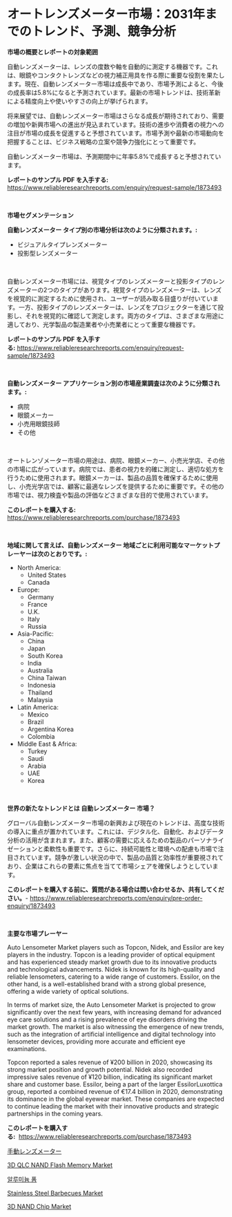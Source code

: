<p><h1>オートレンズメーター市場：2031年までのトレンド、予測、競争分析</h1></p><p><strong>市場の概要とレポートの対象範囲</strong></p>
<p><p>自動レンズメーターは、レンズの度数や軸を自動的に測定する機器です。これは、眼鏡やコンタクトレンズなどの視力補正用具を作る際に重要な役割を果たします。現在、自動レンズメーター市場は成長中であり、市場予測によると、今後の成長率は5.8%になると予測されています。最新の市場トレンドは、技術革新による精度向上や使いやすさの向上が挙げられます。</p><p>将来展望では、自動レンズメーター市場はさらなる成長が期待されており、需要の増加や新興市場への進出が見込まれています。技術の進歩や消費者の視力への注目が市場の成長を促進すると予想されています。市場予測や最新の市場動向を把握することは、ビジネス戦略の立案や競争力強化にとって重要です。</p><p>自動レンズメーター市場は、予測期間中に年率5.8%で成長すると予想されています。</p></p>
<p><strong>レポートのサンプル PDF を入手する:</strong> <a href="https://www.reliableresearchreports.com/enquiry/request-sample/1873493">https://www.reliableresearchreports.com/enquiry/request-sample/1873493</a></p>
<p>&nbsp;</p>
<p><strong>市場セグメンテーション</strong></p>
<p><strong>自動レンズメーター タイプ別の市場分析は次のように分類されます。:</strong></p>
<p><ul><li>ビジュアルタイプレンズメーター</li><li>投影型レンズメーター</li></ul></p>
<p>&nbsp;</p>
<p><p>自動レンズメーター市場には、視覚タイプのレンズメーターと投影タイプのレンズメーターの2つのタイプがあります。視覚タイプのレンズメーターは、レンズを視覚的に測定するために使用され、ユーザーが読み取る目盛りが付いています。一方、投影タイプのレンズメーターは、レンズをプロジェクターを通じて投影し、それを視覚的に確認して測定します。両方のタイプは、さまざまな用途に適しており、光学製品の製造業者や小売業者にとって重要な機器です。</p></p>
<p><strong>レポートのサンプル PDF を入手する:</strong>&nbsp;<a href="https://www.reliableresearchreports.com/enquiry/request-sample/1873493">https://www.reliableresearchreports.com/enquiry/request-sample/1873493</a></p>
<p>&nbsp;</p>
<p><strong> 自動レンズメーター アプリケーション別の市場産業調査は次のように分類されます。:</strong></p>
<p><ul><li>病院</li><li>眼鏡メーカー</li><li>小売用眼鏡技師</li><li>その他</li></ul></p>
<p>&nbsp;</p>
<p><p>オートレンゾメーター市場の用途は、病院、眼鏡メーカー、小売光学店、その他の市場に広がっています。病院では、患者の視力を的確に測定し、適切な処方を行うために使用されます。眼鏡メーカーは、製品の品質を確保するために使用し、小売光学店では、顧客に最適なレンズを提供するために重要です。その他の市場では、視力検査や製品の評価などさまざまな目的で使用されています。</p></p>
<p><strong>このレポートを購入する:</strong>&nbsp; <a href="https://www.reliableresearchreports.com/purchase/1873493">https://www.reliableresearchreports.com/purchase/1873493</a></p>
<p>&nbsp;</p>
<p><strong>地域に関して言えば、自動レンズメーター 地域ごとに利用可能なマーケットプレーヤーは次のとおりです。:</strong></p>
<p><ul>
    <li>
        North America:
        <ul>
            <li>United States</li>
            <li>Canada</li>
        </ul>
    </li>
    <li>
        Europe:
        <ul>
            <li>Germany</li>
            <li>France</li>
            <li>U.K.</li>
            <li>Italy</li>
            <li>Russia</li>
        </ul>
    </li>
    <li>
        Asia-Pacific:
        <ul>
            <li>China</li>
            <li>Japan</li>
            <li>South Korea</li>
            <li>India</li>
            <li>Australia</li>
            <li>China Taiwan</li>
            <li>Indonesia</li>
            <li>Thailand</li>
            <li>Malaysia</li>
        </ul>
    </li>
    <li>
        Latin America:
        <ul>
            <li>Mexico</li>
            <li>Brazil</li>
            <li>Argentina Korea</li>
            <li>Colombia</li>
        </ul>
    </li>
    <li>
        Middle East & Africa:
        <ul>
            <li>Turkey</li>
            <li>Saudi</li>
            <li>Arabia</li>
            <li>UAE</li>
            <li>Korea</li>
        </ul>
    </li>
    </ul></p>
<p>&nbsp;</p>
<p><strong>世界の新たなトレンドとは 自動レンズメーター 市場？</strong></p>
<p><p>グローバル自動レンズメーター市場の新興および現在のトレンドは、高度な技術の導入に重点が置かれています。これには、デジタル化、自動化、およびデータ分析の活用が含まれます。また、顧客の需要に応えるための製品のパーソナライゼーションと柔軟性も重要です。さらに、持続可能性と環境への配慮も市場で注目されています。競争が激しい状況の中で、製品の品質と効率性が重要視されており、企業はこれらの要素に焦点を当てて市場シェアを確保しようとしています。</p></p>
<p><strong>このレポートを購入する前に、質問がある場合は問い合わせるか、共有してください。</strong>- <a href="https://www.reliableresearchreports.com/enquiry/pre-order-enquiry/1873493">https://www.reliableresearchreports.com/enquiry/pre-order-enquiry/1873493</a></p>
<p>&nbsp;</p>
<p><strong>主要な市場プレーヤー</strong></p>
<p><p>Auto Lensometer Market players such as Topcon, Nidek, and Essilor are key players in the industry. Topcon is a leading provider of optical equipment and has experienced steady market growth due to its innovative products and technological advancements. Nidek is known for its high-quality and reliable lensometers, catering to a wide range of customers. Essilor, on the other hand, is a well-established brand with a strong global presence, offering a wide variety of optical solutions.</p><p>In terms of market size, the Auto Lensometer Market is projected to grow significantly over the next few years, with increasing demand for advanced eye care solutions and a rising prevalence of eye disorders driving the market growth. The market is also witnessing the emergence of new trends, such as the integration of artificial intelligence and digital technology into lensometer devices, providing more accurate and efficient eye examinations.</p><p>Topcon reported a sales revenue of ¥200 billion in 2020, showcasing its strong market position and growth potential. Nidek also recorded impressive sales revenue of ¥120 billion, indicating its significant market share and customer base. Essilor, being a part of the larger EssilorLuxottica group, reported a combined revenue of €17.4 billion in 2020, demonstrating its dominance in the global eyewear market. These companies are expected to continue leading the market with their innovative products and strategic partnerships in the coming years.</p></p>
<p><strong>このレポートを購入する:</strong>&nbsp;&nbsp;<a href="https://www.reliableresearchreports.com/purchase/1873493">https://www.reliableresearchreports.com/purchase/1873493</a></p>
<p><p><a href="https://github.com/oqoeusbvpadwjs08/Market-Research-Report-List-1/blob/main/71754822689.md">手動レンズメーター</a></p><p><a href="https://issuu.com/reportprime-2/docs/3d-qlc-nand-flash-memory-market-size-2030.pptx">3D QLC NAND Flash Memory Market</a></p><p><a href="https://github.com/vs2869dizt0/Market-Research-Report-List-1/blob/main/68619462283.md">알루미늄 폼</a></p><p><a href="https://github.com/gdfhhhj/Market-Research-Report-List-3/blob/main/stainless-steel-barbecues-market.md">Stainless Steel Barbecues Market</a></p><p><a href="https://issuu.com/reportprime-2/docs/3d-nand-chip-market-size-2030.pptx">3D NAND Chip Market</a></p></p>